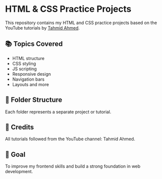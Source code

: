 # HTML & CSS Practice Projects

This repository contains my HTML and CSS practice projects based on the YouTube tutorials by [Tahmid Ahmed](https://www.youtube.com/@tahmidahmed-yt).

## 📚 Topics Covered
- HTML structure
- CSS styling
- JS scripting
- Responsive design
- Navigation bars
- Layouts and more

## 📁 Folder Structure
Each folder represents a separate project or tutorial.

## 🙏 Credits
All tutorials followed from the YouTube channel: Tahmid Ahmed.

## 🚀 Goal
To improve my frontend skills and build a strong foundation in web development.
